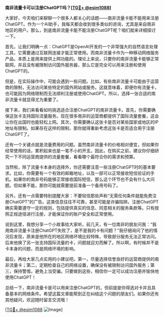 **南非流量卡可以注册ChatGPT吗？[[TG💪+ @esim1088](https://t.me/s/esim1088)]**

大家好，今天咱们来聊聊一个很多人都关心的话题——南非流量卡能不能用来注册ChatGPT。作为一个AI助手，我每天都会收到很多类似的咨询，尤其是来自南非地区的用户。那么，到底南非流量卡能不能注册ChatGPT呢？咱们就来详细探讨一下。

首先，让我们明确一点：ChatGPT是OpenAI开发的一个非常强大的自然语言处理工具，它需要通过互联网连接才能正常使用。而南非流量卡作为一种移动网络服务产品，本质上是用来提供上网功能的。理论上来说，只要你的南非流量卡能够正常联网，并且没有被限制访问国外服务器，那么它是完全可以用来注册和使用ChatGPT的。

但是，在实际操作中，可能会遇到一些问题。比如，有些南非流量卡可能由于运营商的限制，无法访问某些特定的国外网站或服务。这就意味着，即便你有流量卡，也可能因为网络限制而无法顺利注册或使用ChatGPT。所以，选择一张合适的南非流量卡就显得尤为重要了。

接下来，我们来看看如何挑选适合注册ChatGPT的南非流量卡。首先，你需要确保这张卡支持国际流量服务。现在很多南非的运营商都提供了国际流量套餐，这会让你在出国时也能轻松上网。其次，你需要确认这张卡是否对某些国家或地区的IP地址有限制。如果存在这样的限制，那你就得重新考虑这张卡是否适合用于注册ChatGPT了。

还有一个关键点就是流量费用的问题。虽然南非流量卡的价格相对便宜，但如果你经常使用的话，累积起来也是一笔不小的开支。因此，在购买之前，建议你仔细研究一下不同运营商提供的流量套餐，看看哪个最符合你的需求和预算。

当然啦，除了流量卡本身的选择外，你还需要注意一些注册ChatGPT时的基本要求。比如，你需要有一个有效的邮箱地址，以及一部可以正常接收短信验证的手机。如果你的南非号码能够正常接收国际短信，那么这个环节也不会有什么大问题。但如果不能，那你可能就需要提前准备一个备用号码了。

另外，还有一点需要特别提醒大家：不要轻信那些声称“无需任何条件就能免费注册ChatGPT”的广告。这类信息往往不可靠，甚至可能是诈骗陷阱。注册ChatGPT确实需要遵守一定的规则，包括提供真实的信息、同意相关的服务条款等。只有按照正规途径进行注册，才能保证你的账户安全和正常使用。

说到这里，我想分享一个小故事给大家听。前几天，有一位南非的朋友问我：“我用南非流量卡注册ChatGPT失败了，是不是我的卡有问题？”我仔细询问了他的情况后发现，原来是他所在的地区网络环境比较特殊，导致部分服务无法正常访问。后来他换了另一张支持国际流量的卡，问题就迎刃而解了。所以啊，有时候并不是卡本身的问题，而是网络环境的影响。

最后，再给大家几点实用的小建议吧。第一，尽量选择信誉良好的运营商提供的南非流量卡；第二，定期检查自己的网络设置，确保没有被限制访问国外服务；第三，保持警惕，避免上当受骗。只要做到这些，相信你一定可以成功注册并愉快地使用ChatGPT！

总结一下，南非流量卡是可以用来注册ChatGPT的，但前提是你得选对卡并且具备基本的网络条件。希望这篇文章能帮到正在纠结这个问题的朋友们。如果你还有其他疑问，欢迎随时留言交流哦！

[[TG💪+ @esim1088](https://t.me/s/esim1088) ![Image](https://i.postimg.cc/4NQfJmqS/Snipaste-2025-05-13-00-14-12.png)]